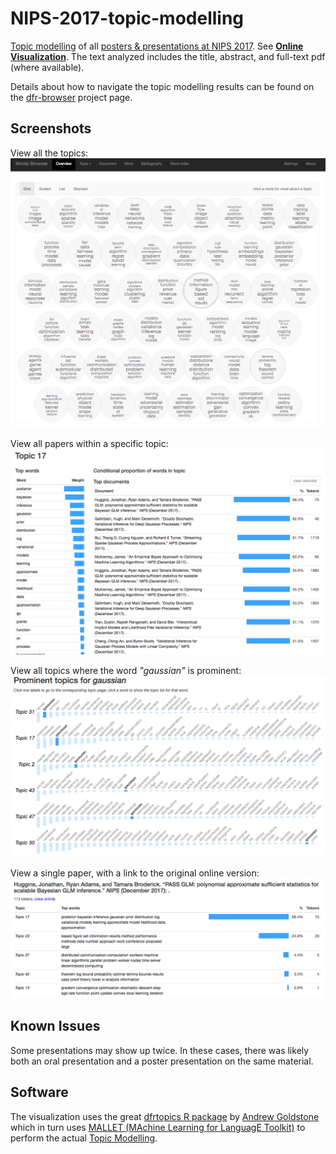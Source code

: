# NIPS-2017-topic-modelling
[Topic modelling](https://en.wikipedia.org/wiki/Topic_model) of all [posters & presentations at NIPS 2017](https://nips.cc/Conferences/2017/Schedule).  See **[Online Visualization](https://cbdavis.github.io/NIPS-2017-topic-modelling/topic-modelling-visualization/index.html#)**. The text analyzed includes the title, abstract, and full-text pdf (where available).

Details about how to navigate the topic modelling results can be found on the [dfr-browser](http://agoldst.github.io/dfr-browser/) project page.

## Screenshots

View all the topics:
<a href="https://cbdavis.github.io/NIPS-2017-topic-modelling/topic-modelling-visualization/index.html#" target="_blank"><img src="https://github.com/cbdavis/NIPS-2017-topic-modelling/raw/master/images/TopicCircles.png"></a>

View all papers within a specific topic:
<img src="https://github.com/cbdavis/NIPS-2017-topic-modelling/raw/master/images/Topic17.png">

View all topics where the word *"gaussian"* is prominent:
<img src="https://github.com/cbdavis/NIPS-2017-topic-modelling/raw/master/images/GaussianTopics.png">

View a single paper, with a link to the original online version:
<img src="https://github.com/cbdavis/NIPS-2017-topic-modelling/raw/master/images/SinglePaper.png">

## Known Issues
Some presentations may show up twice.  In these cases, there was likely both an oral presentation and a poster presentation on the same material.

## Software

The visualization uses the great [dfrtopics R package](https://github.com/agoldst/dfrtopics) by [Andrew Goldstone](https://andrewgoldstone.com/) which in turn uses [MALLET (MAchine Learning for LanguagE Toolkit)](http://mallet.cs.umass.edu/) to perform the actual [Topic Modelling](https://en.wikipedia.org/wiki/Topic_model).
